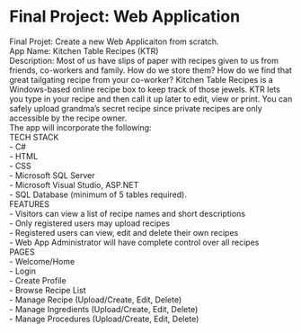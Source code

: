 
<!DOCTYPE html>
  <head>
     <meta charset="utf-8">
   </head>
  <body>
        <h1>
         Final Project: Web Application
        </h1>
   <p>
   <!-- Description below -->
        Final Projet: Create a new Web Applicaiton from scratch. <br>
		App Name: Kitchen Table Recipes (KTR) <br>
		Description: Most of us have slips of paper with recipes given to us from friends, 
		co-workers and family. How do we store them? How do we find that great tailgating 
		recipe from your co-worker? Kitchen Table Recipes is a Windows-based online recipe 
		box to keep track of those jewels. KTR lets you type in your recipe and then call 
		it up later to edit, view or print. You can safely upload grandma’s secret recipe 
		since private recipes are only accessible by the recipe owner.   <br>
		The app will incorporate the following: <br>
		TECH STACK <br>
		   - C# <br>
		   - HTML <br>
		   - CSS <br>
		   - Microsoft SQL Server <br>
		   - Microsoft Visual Studio, ASP.NET <br>
		   - SQL Database (minimum of 5 tables required). <br>
		 FEATURES <br>
		  - Visitors can view a list of recipe names and short descriptions <br>
		  - Only registered users may upload recipes <br>
		  - Registered users can view, edit and delete their own recipes <br>
		  - Web App Administrator will have complete control over all recipes <br>
		PAGES <br>
          - Welcome/Home <br>
          - Login <br>
		  - Create Profile <br>
		  - Browse Recipe List <br>
		  - Manage Recipe (Upload/Create, Edit, Delete) <br>
		  - Manage Ingredients (Upload/Create, Edit, Delete) <br>
		  - Manage Procedures (Upload/Create, Edit, Delete) <br>  
		 <br>
     </p>
  </body>
</html>



